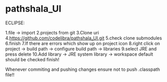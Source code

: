 pathshala_UI
============
ECLIPSE:

1.file -> import
2.projects from git 
3.Clone uri 
4.https://github.com/codelibra/pathshala_UI.git 
5.check clone submodules 
6.finish 
7.If there are errors which show up on project icon 
8.right click on project -> build path -> configure build path -> libraries 
9.select JRE and press delete 10.Add library -> JRE system library -> workspace default should be checked finish!

Whenever commiting and pushing changes ensure not to push .classpath file!!
